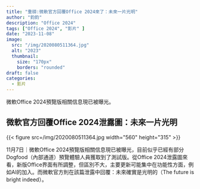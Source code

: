 ```yaml
---
title: "重磅:微軟官方回覆Office 2024來了：未來一片光明"
author: "鈞鈞"
description: "Office 2024"
tags: ["Office 2024", "影片" ]
date: "2023-11-08"
image:
  src: "/img/2020080511364.jpg"
  alt: "2023"
  thumbnail:
    size: "170px"
    borders: "rounded"
draft: false
categories:
  - 影片
---
```


微軟Office 2024預覽版相關信息現已被曝光。
<!--more-->

## **微軟官方回覆Office 2024泄露圖：未來一片光明**

<left>{{< figure src=/img/2020080511364.jpg width="560" height="315" >}}</left>


11月7日｜微軟Office 2024預覽版相關信息現已被曝光，目前似乎已經有部分Dogfood（內部通道）預覽體驗人員獲取到了測試版。從Office 2024泄露圖來看，新版Office界面有所調整，但區別不大，主要更新可能集中在功能性方面，例如AI的加入。而微軟官方則在該篇泄露中回覆：未來確實是光明的（The future is bright indeed）。
